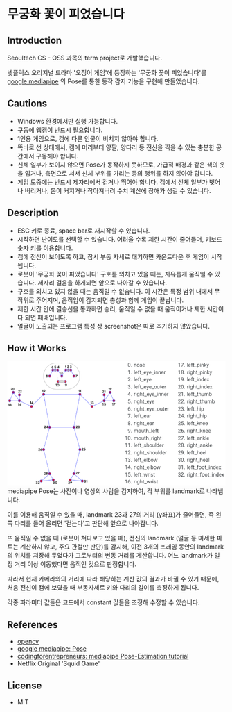 # 무궁화 꽃이 피었습니다 

## Introduction
Seoultech CS - OSS 과목의 term project로 개발했습니다.

넷플릭스 오리지널 드라마 '오징어 게임'에 등장하는 '무궁화 꽃이 피었습니다'를
[google mediapipe](https://google.github.io/mediapipe/) 의 Pose를 통한 동작 감지 기능을 구현해 만들었습니다.

## Cautions

- Windows 환경에서만 실행 가능합니다.
- 구동에 웹캠이 반드시 필요합니다.
- 1인용 게임으로, 캠에 다른 인물이 비치지 않아야 합니다.
- 똑바로 선 상태에서, 캠에 머리부터 양팔, 양다리 등 전신을 찍을 수 있는 충분한 공간에서 구동해야 합니다.
- 신체 일부가 보이지 않으면 Pose가 동작하지 못하므로, 가급적 배경과 같은 색의 옷을 입거나, 측면으로 서서 신체 부위를 가리는 등의 행위를 하지 않아야 합니다.
- 게임 도중에는 반드시 제자리에서 걷거나 뛰어야 합니다. 캠에서 신체 일부가 벗어나 버리거나, 몸이 커지거나 작아져버려 수치 계산에 장애가 생길 수 있습니다.

## Description
- ESC 키로 종료, space bar로 재시작할 수 있습니다.
- 시작하면 난이도를 선택할 수 있습니다. 어려울 수록 제한 시간이 줄어들며, 키보드 숫자 키를 이용합니다.
- 캠에 전신이 보이도록 하고, 잠시 부동 자세로 대기하면 카운트다운 후 게임이 시작됩니다.
- 로봇이 '무궁화 꽃이 피었습니다' 구호를 외치고 있을 때는, 자유롭게 움직일 수 있습니다. 제자리 걸음을 하게되면 앞으로 나아갈 수 있습니다.
- 구호를 외치고 있지 않을 때는 움직일 수 없습니다. 이 시간은 특정 범위 내에서 무작위로 주어지며, 움직임이 감지되면 총성과 함께 게임이 끝납니다.
- 제한 시간 안에 결승선을 통과하면 승리, 움직일 수 없을 때 움직이거나 제한 시간이 다 되면 패배입니다.
- 얼굴이 노출되는 프로그램 특성 상 screenshot은 따로 추가하지 않았습니다.

## How it Works

![mediapipe](images/pose.png)
mediapipe Pose는 사진이나 영상의 사람을 감지하여, 각 부위를 landmark로 나타냅니다.

이를 이용해 움직일 수 있을 때, landmark 23과 27의 거리 (y좌표)가 줄어들면, 즉 왼쪽 다리를 들어 올리면 '걷는다'고 판단해 앞으로 나아갑니다.

또 움직일 수 없을 때 (로봇이 쳐다보고 있을 때), 전신의 landmark (얼굴 등 미세한 파트는 계산하지 않고, 주요 관절만 판단)를 감지해,
이전 3개의 프레임 동안의 landmark의 위치를 저장해 두었다가 그로부터의 변동 거리를 계산합니다. 어느 landmark가 일정 거리 이상 이동했다면 움직인 것으로 판정합니다.

따라서 현재 카메라와의 거리에 따라 해당하는 계산 값의 결과가 바뀔 수 있기 때문에, 처음 전신이 캠에 보였을 때 부동자세로 키와 다리의 길이를 측정하게 됩니다.

각종 파라미터 값들은 코드에서 constant 값들을 조정해 수정할 수 있습니다.

## References

- [opencv](https://opencv.org/)
- [google mediapipe: Pose](https://google.github.io/mediapipe/solutions/pose.html)
- [codingforentrepreneurs: mediapipe Pose-Estimation tutorial](https://www.codingforentrepreneurs.com/comments/18692)
- Netflix Original 'Squid Game'

## License

- MIT